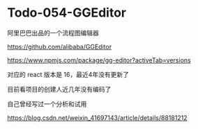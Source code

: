 # Todo-054-GGEditor

阿里巴巴出品的一个流程图编辑器

https://github.com/alibaba/GGEditor

https://www.npmjs.com/package/gg-editor?activeTab=versions

对应的 react 版本是 16，最近4年没有更新了

目前看项目的创建人近几年没有编码了

自己曾经写过一个分析和试用

https://blog.csdn.net/weixin_41697143/article/details/88181212

